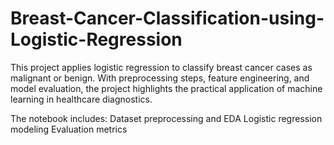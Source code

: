 # Breast-Cancer-Classification-using-Logistic-Regression


This project applies logistic regression to classify breast cancer cases as malignant or benign. With preprocessing steps, feature engineering, and model evaluation, the project highlights the practical application of machine learning in healthcare diagnostics. 

The notebook includes:
Dataset preprocessing and EDA
Logistic regression modeling
Evaluation metrics
